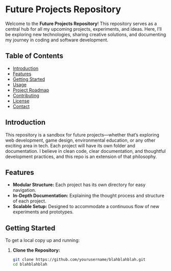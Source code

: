 # Future Projects Repository

Welcome to the **Future Projects Repository**! This repository serves as a central hub for all my upcoming projects, experiments, and ideas. Here, I’ll be exploring new technologies, sharing creative solutions, and documenting my journey in coding and software development.

## Table of Contents

- [Introduction](#introduction)
- [Features](#features)
- [Getting Started](#getting-started)
- [Usage](#usage)
- [Project Roadmap](#project-roadmap)
- [Contributing](#contributing)
- [License](#license)
- [Contact](#contact)

## Introduction

This repository is a sandbox for future projects—whether that’s exploring web development, game design, environmental education, or any other exciting area in tech. Each project will have its own folder and documentation. I believe in clean code, clear documentation, and thoughtful development practices, and this repo is an extension of that philosophy.

## Features

- **Modular Structure:** Each project has its own directory for easy navigation.
- **In-Depth Documentation:** Explaining the thought process and structure of each project.
- **Scalable Setup:** Designed to accommodate a continuous flow of new experiments and prototypes.

## Getting Started

To get a local copy up and running:

1. **Clone the Repository:**
   ```bash
   git clone https://github.com/yourusername/blahblahblah.git
   cd blahblahblah

